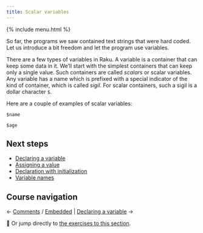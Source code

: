```yaml
---
title: Scalar variables
---
```


{% include menu.html %}

So far, the programs we saw contained text strings that were hard coded. Let us introduce a bit freedom and let the program use variables.

There are a few types of variables in Raku. A variable is a container that can keep some data in it. We’ll start with the simplest containers that can keep only a single value. Such containers are called _scalars_ or scalar variables. Any variable has a name which is prefixed with a special indicator of the kind of container, which is called _sigil_. For scalar containers, such a sigil is a dollar character `$`.

Here are a couple of examples of scalar variables:

    $name

    $age

## Next steps

* [Declaring a variable](declaring-a-variable)
* [Assigning a value](assigning-a-value)
* [Declaration with initialization](declaration-with-initialization)
* [Variable names](identifiers)

## Course navigation

← [Comments](/raku-course/comments) / [Embedded](/raku-course/comments/embedded)  | [Declaring a variable](declaring-a-variable) →

💪 Or jump directly to [the exercises to this section](exercises).
